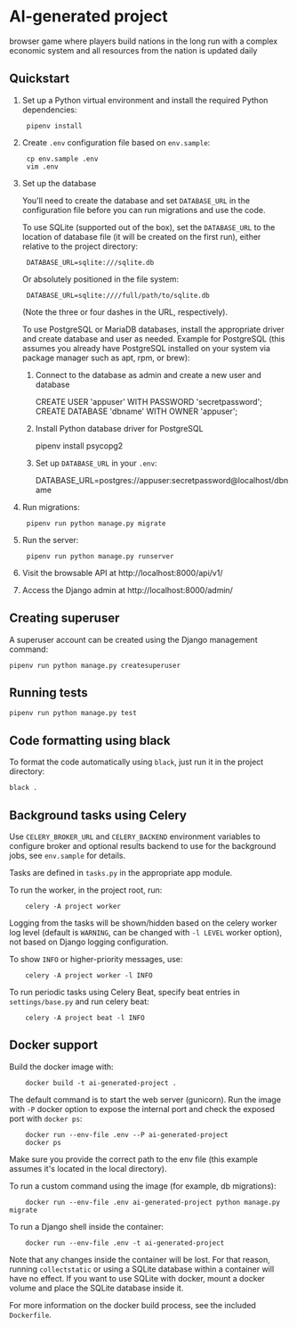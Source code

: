 # AI-generated project

browser game where players build nations in the long run with a complex economic system and all resources from the nation is updated daily
## Quickstart

1. Set up a Python virtual environment and install the required Python dependencies:

        pipenv install

2. Create `.env` configuration file based on `env.sample`:

        cp env.sample .env
        vim .env

3. Set up the database

    You'll need to create the database and set `DATABASE_URL` in
    the configuration file before you can run migrations and use the code.

    To use SQLite (supported out of the box), set the `DATABASE_URL` to
    the location of database file (it will be created on the first run),
    either relative to the project directory:

        DATABASE_URL=sqlite:///sqlite.db

    Or absolutely positioned in the file system:

        DATABASE_URL=sqlite:////full/path/to/sqlite.db

    (Note the three or four dashes in the URL, respectively).

    To use PostgreSQL or MariaDB databases, install the appropriate
    driver and create database and user as needed. Example for
    PostgreSQL (this assumes you already have PostgreSQL installed
    on your system via package manager such as apt, rpm, or brew):

    1. Connect to the database as admin and create a new user and database

        CREATE USER 'appuser' WITH PASSWORD 'secretpassword';
        CREATE DATABASE 'dbname' WITH OWNER 'appuser';

    2. Install Python database driver for PostgreSQL

        pipenv install psycopg2

    3. Set up `DATABASE_URL` in your `.env`:

        DATABASE_URL=postgres://appuser:secretpassword@localhost/dbname

4. Run migrations:

        pipenv run python manage.py migrate

4. Run the server:

        pipenv run python manage.py runserver

5. Visit the browsable API at http://localhost:8000/api/v1/

6. Access the Django admin at http://localhost:8000/admin/

## Creating superuser

A superuser account can be created using the Django management command:

    pipenv run python manage.py createsuperuser


## Running tests

    pipenv run python manage.py test


## Code formatting using black

To format the code automatically using `black`,
just run it in the project directory:

    black .

## Background tasks using Celery

Use `CELERY_BROKER_URL` and `CELERY_BACKEND` environment variables to
configure broker and optional results backend to use for the background
jobs, see `env.sample` for details.

Tasks are defined in `tasks.py` in the appropriate app module.

To run the worker, in the project root, run:

        celery -A project worker

Logging from the tasks will be shown/hidden based on the celery worker
log level (default is `WARNING`, can be changed with `-l LEVEL` worker
option), not based on Django logging configuration.

To show `INFO` or higher-priority messages, use:

        celery -A project worker -l INFO

To run periodic tasks using Celery Beat, specify beat entries
in `settings/base.py` and run celery beat:

        celery -A project beat -l INFO

## Docker support

Build the docker image with:

        docker build -t ai-generated-project .

The default command is to start the web server (gunicorn). Run the image
with `-P` docker option to expose the internal port and check the exposed
port with `docker ps`:

        docker run --env-file .env --P ai-generated-project
        docker ps

Make sure you provide the correct path to the env file (this example assumes
it's located in the local directory).

To run a custom command using the image (for example, db migrations):

        docker run --env-file .env ai-generated-project python manage.py migrate

To run a Django shell inside the container:

        docker run --env-file .env -t ai-generated-project

Note that any changes inside the container will be lost. For that reason,
running `collectstatic` or using a SQLite database within a container will
have no effect. If you want to use SQLite with docker, mount a docker
volume and place the SQLite database inside it.

For more information on the docker build process, see the included `Dockerfile`.